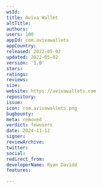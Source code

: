 ```yaml
---
wsId: 
title: Aviva Wallet
altTitle: 
authors: 
users: 100
appId: com.avivawallets
appCountry: 
released: 2022-05-02
updated: 2022-05-02
version: '1.0'
stars: 
ratings: 
reviews: 
size: 
website: https://avivawallets.com
repository: 
issue: 
icon: com.avivawallets.png
bugbounty: 
meta: removed
verdict: fewusers
date: 2024-11-12
signer: 
reviewArchive: 
twitter: 
social: 
redirect_from: 
developerName: Ryan Davidd
features: 

---
```


